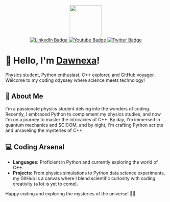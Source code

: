 <div id="header" align="center">
  <img src="https://media.giphy.com/media/v1.Y2lkPTc5MGI3NjExZTl2ZHRoMGw0NXYwNGN0M3pvNzY0ZHc5NW5rdjBhZG9tNm5ubGRrMCZlcD12MV9pbnRlcm5hbF9naWZfYnlfaWQmY3Q9Zw/doXBzUFJRxpaUbuaqz/giphy.gif" width="100"/>
</div>

<div id="badges" align="center">
  <a href="your-linkedin-URL">
    <img src="https://img.shields.io/badge/LinkedIn-blue?style=for-the-badge&logo=linkedin&logoColor=white" alt="LinkedIn Badge"/>
  </a>
  <a href="your-youtube-URL">
    <img src="https://img.shields.io/badge/YouTube-red?style=for-the-badge&logo=youtube&logoColor=white" alt="Youtube Badge"/>
  </a>
  <a href="your-twitter-URL">
    <img src="https://img.shields.io/badge/Twitter-blue?style=for-the-badge&logo=twitter&logoColor=white" alt="Twitter Badge"/>
  </a>
</div>

<img align="center" src="https://komarev.com/ghpvc/?username=Dawnexa&style=flat-square&color=blue" alt=""/>


# 👋 Hello, I'm <u>Dawnexa</u>!


Physics student, Python enthusiast, C++ explorer, and GitHub voyager. Welcome to my coding odyssey where science meets technology!

## 🌌 About Me

I'm a passionate physics student delving into the wonders of coding. Recently, I embraced Python to complement my physics studies, and now I'm on a journey to master the intricacies of C++. By day, I'm immersed in quantum mechanics and SCICOM, and by night, I'm crafting Python scripts and unraveling the mysteries of C++.

## 💻 Coding Arsenal

- **Languages:** Proficient in Python and currently exploring the world of C++.
- **Projects:** From physics simulations to Python data science experiments, my GitHub is a canvas where I blend scientific curiosity with coding creativity (a lot is yet to come).

Happy coding and exploring the mysteries of the universe! 🚀🌌
